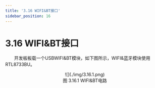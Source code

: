 ```yaml
---
title: '3.16 WIFI&BT接口'
sidebar_position: 16
---
```


# 3.16 WIFI&BT接口

&emsp;&emsp;开发板板载一个USBWIFI&BT模块，如下图所示，WIFI&蓝牙模块使用RTL8733BU。

<center>
![](./img/3.16.1.png)<br />
图 3.16.1 WIFI&BT电路
</center>



